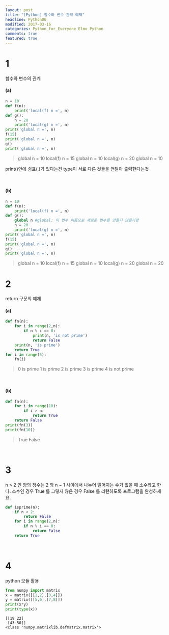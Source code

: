 ```yaml
---
layout: post
title: "[Python] 함수와 변수 관계 예제"
headline: Python06
modified: 2017-03-16
categories: Python_for_Everyone Elmo Python
comments: true
featured: true
---
```


# 1
함수와 변수의 관계

#### (a)

``` python
n = 10
def f(n):
    print('local(f) n =', n)
def g():
    n = 20
    print('local(g) n =', n)
print('global n =', n)
f(15)
print('global n =', n)
g()
print('global n =', n)
```
> global n = 10
local(f) n = 15
global n = 10
local(g) n = 20
global n = 10

print()안에 쉼표(,)가 있다는건 type이 서로 다른 것들을 연달아 출력한다는것


<br>

#### (b)

``` python
n = 10
def f(n):
    print('local(f) n =', n)
def g():
    global n #global: 이 변수 이름으로 새로운 변수를 만들지 않을거얌
    n = 20
    print('local(g) n =', n)
print('global n =', n)
f(15)
print('global n =', n)
g()
print('global n =', n)
```
> global n = 10
local(f) n = 15
global n = 10
local(g) n = 20
global n = 20

# 2
return 구문의 예제

#### (a)
``` python
def fn(n):
    for i in range(2,n):
        if n % i == 0:
            print(n, 'is not prime')
            return False
    print(n, 'is prime')
    return True
for i in range(5):
    fn(i)
```
> 0 is prime
1 is prime
2 is prime
3 is prime
4 is not prime

<br>

#### (b)
``` python
def fn(n):
    for i in range(10):
        if i > n:
            return True
    return False
print(fn(3))
print(fn(10))
```
> True
False

<br>

# 3
n > 2 인 양의 정수는 2 와 n − 1 사이에서 나누어 떨어지는 수가 없을 때 소수라고 한다.
소수인 경우 True 를 그렇지 않은 경우 False 를 리턴하도록 프로그램을 완성하세요.

``` python
def isprime(n):
    if n < 2:
        return False
    for i in range(2,n):
        if n % i == 0:
            return False
    return True
```
<br>

# 4
python 모듈 활용

``` python
from numpy import matrix
x = matrix([[1,2],[3,4]])
y = matrix([[5,6],[7,8]])
print(x*y)
print(type(x))
```
```
[[19 22]
 [43 50]]
<class 'numpy.matrixlib.defmatrix.matrix'>
```
